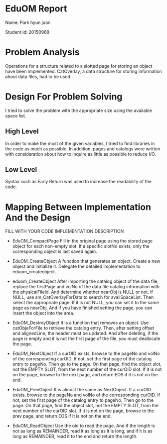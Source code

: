 # EduOM Report

Name: Park hyun joon

Student id: 20150968

# Problem Analysis

Operations for a structure related to a slotted page for storing an object have been implemented. CatOverlay, a data structure for storing information about data files, had to be used. 

# Design For Problem Solving
I tried to solve the problem with the appropriate size using the available space list.

## High Level

In order to make the most of the given variables, I tried to find libraries in the code as much as possible. In addition, pages and catalogs were written with consideration about how to inquire as little as possible to reduce I/O.

## Low Level

Syntax such as Early Return was used to increase the readability of the code.

# Mapping Between Implementation And the Design

FILL WITH YOUR CODE IMPLEMENTATION DESCRIPTION

- EduOM_CompactPage
Fill in the original page using the stored page object for each non-empty slot. If a specific slotNo exists, only the corresponding object is last saved again.

- EduOM_CreateObject
A function that generates an object. Create a new object and initialize it. Delegate the detailed implementation to eduom_createobject.

- eduom_CreateObject
After importing the catalog object of the data file, replace the firstPage and volNo of the data file catalog information with the physicalFileId. And determine whether nearObj is NULL or not. If NULL, use sm_CatOverlayForData to search for availSpaceList. Then select the appropriate page. If it is not NULL, you can set it to the same page as nearObj. And if you have finished setting the page, you can insert the object into the area.

- EduOM_DestroyObject
It is a function that removes an object. Use catObjeForFile to retrieve the catalog entry. Then, after setting offset and alignedLine, the header must be updated. And after deleting, if the page is empty and it is not the first page of the file, you must deallocate the page.

- EduOM_NextObject
If a curOID exists, browse to the pageNo and volNo of the corresponding curOID. If not, set the first page of the catalog entry to pageNo. Then go to the page. On that page, find the object slot, not the EMPTY SLOT, from the next number of the curOID slot. If it is not on the page, browse to the next page, and return EOS if it is not on the end.

- EduOM_PrevObject
It is almost the same as NextObject. If a curOID exists, browse to the pageNo and volNo of the corresponding curOID. If not, set the first page of the catalog entry to pageNo. Then go to the page. On that page, find the object slot, not the EMPTY SLOT, from the next number of the curOID slot. If it is not on the page, browse to the prev page, and return EOS if it is not on the end.

- EduOM_ReadObject
Use the oid to read the page. And if the length is not as long as REMAINDER, read it as long as it is long, and if it is as long as REMAINDER, read it to the end and return the length.